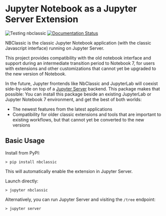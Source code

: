 # Jupyter Notebook as a Jupyter Server Extension

![Testing nbclassic](https://github.com/jupyterlab/nbclassic/workflows/Testing%20nbclassic/badge.svg)
[![Documentation Status](https://readthedocs.org/projects/nbclassic/badge/?version=latest)](https://nbclassic.readthedocs.io/en/latest/?badge=latest)

NBClassic is the classic Jupyter Notebook application (with the classic
Javascript interface) running on Jupyter Server.

This project provides compatibility with the old notebook interface and
support during an intermediate transition period to Notebook 7, for users
with extensions and other customizations that cannot yet be upgraded
to the new version of Notebook.

In the future, Jupyter frontends like NbClassic and JupyterLab will coexist
side-by-side on top of a [Jupyter Server] backend. This package makes that
possible: You can install this package beside an existing JupyterLab or
Jupyter Notebook 7 environment, and get the best of both worlds:

- The newest features from the latest applications
- Compatibility for older classic extensions and tools that are important
  to existing workflows, but that cannot yet be converted to the new versions

## Basic Usage

Install from PyPI:
```
> pip install nbclassic
```
This will automatically enable the extension in Jupyter Server.

Launch directly:
```
> jupyter nbclassic
```

Alternatively, you can run Jupyter Server and visiting the `/tree` endpoint:
```
> jupyter server
```

[Jupyter Server]: https://github.com/jupyter/jupyter_server/

